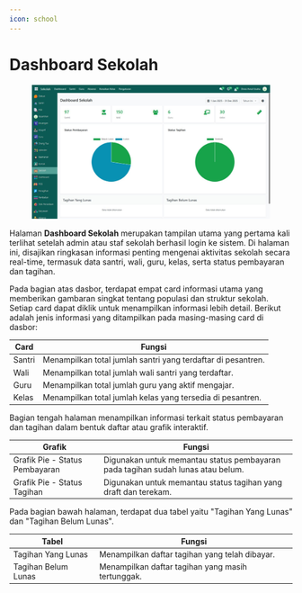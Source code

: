 ```yaml
---
icon: school
---
```


# Dashboard Sekolah

<figure><img src="../../.gitbook/assets/image (77).png" alt=""><figcaption></figcaption></figure>

Halaman **Dashboard Sekolah** merupakan tampilan utama yang pertama kali terlihat setelah admin atau staf sekolah berhasil login ke sistem. Di halaman ini, disajikan ringkasan informasi penting mengenai aktivitas sekolah secara real-time, termasuk data santri, wali, guru, kelas, serta status pembayaran dan tagihan.&#x20;

Pada bagian atas dasbor, terdapat empat card informasi utama yang memberikan gambaran singkat tentang populasi dan struktur sekolah. Setiap card dapat diklik untuk menampilkan informasi lebih detail. Berikut adalah jenis informasi yang ditampilkan pada masing-masing card di dasbor:

| Card   | Fungsi                                                       |
| ------ | ------------------------------------------------------------ |
| Santri | Menampilkan total jumlah santri yang terdaftar di pesantren. |
| Wali   | Menampilkan total jumlah wali santri yang terdaftar.         |
| Guru   | Menampilkan total jumlah guru yang aktif mengajar.           |
| Kelas  | Menampilkan total jumlah kelas yang tersedia di pesantren.   |

Bagian tengah halaman menampilkan informasi terkait status pembayaran dan tagihan dalam bentuk daftar atau grafik interaktif.

| Grafik                         | Fungsi                                                                          |
| ------------------------------ | ------------------------------------------------------------------------------- |
| Grafik Pie - Status Pembayaran | Digunakan untuk memantau status pembayaran pada tagihan sudah lunas atau belum. |
| Grafik Pie - Status Tagihan    | Digunakan untuk memantau status tagihan yang draft dan terekam.                 |

Pada bagian bawah halaman, terdapat dua tabel yaitu "Tagihan Yang Lunas" dan "Tagihan Belum Lunas".

| Tabel               | Fungsi                                            |
| ------------------- | ------------------------------------------------- |
| Tagihan Yang Lunas  | Menampilkan daftar tagihan yang telah dibayar.    |
| Tagihan Belum Lunas | Menampilkan daftar tagihan yang masih tertunggak. |
